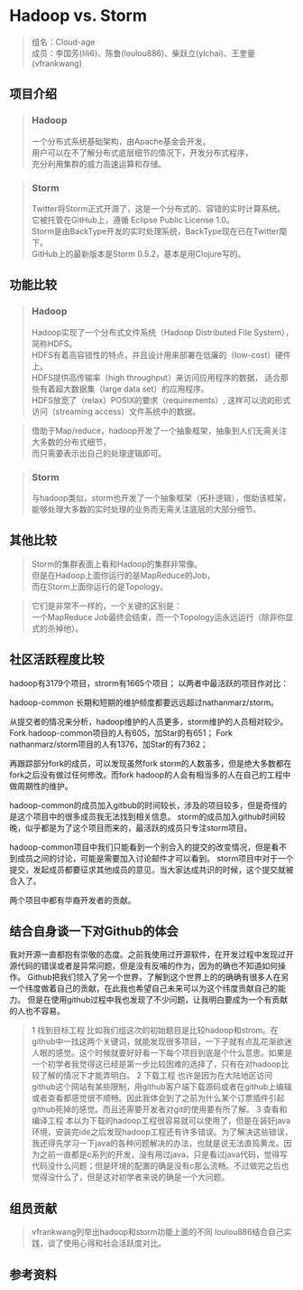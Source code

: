 # Hadoop vs. Storm

> 组名：Cloud-age  
> 成员：李国芳(lili6)、陈鲁(loulou886)、柴跃立(ylchai)、王奎量(vfrankwang)

## 项目介绍

> ### Hadoop
> 一个分布式系统基础架构，由Apache基金会开发。  
用户可以在不了解分布式底层细节的情况下，开发分布式程序，  
充分利用集群的威力高速运算和存储。

> ### Storm
> Twitter将Storm正式开源了，这是一个分布式的、容错的实时计算系统。  
它被托管在GitHub上，遵循 Eclipse Public License 1.0。  
Storm是由BackType开发的实时处理系统，BackType现在已在Twitter麾下。  
GitHub上的最新版本是Storm 0.5.2，基本是用Clojure写的。


## 功能比较

> ### Hadoop
> Hadoop实现了一个分布式文件系统（Hadoop Distributed File System），简称HDFS。  
HDFS有着高容错性的特点，并且设计用来部署在低廉的（low-cost）硬件上。  
HDFS提供高传输率（high throughput）来访问应用程序的数据， 
适合那些有着超大数据集（large data set）的应用程序。  
HDFS放宽了（relax）POSIX的要求（requirements）, 
这样可以流的形式访问（streaming access）文件系统中的数据。

> 借助于Map/reduce，hadoop开发了一个抽象框架，抽象到人们无需关注大多数的分布式细节，  
而只需要表示出自己的处理逻辑即可。

> ### Storm
> 与hadoop类似，storm也开发了一个抽象框架（拓扑逻辑），借助该框架，   
能够处理大多数的实时处理的业务而无需关注底层的大部分细节。


## 其他比较

> Storm的集群表面上看和Hadoop的集群非常像。  
但是在Hadoop上面你运行的是MapReduce的Job，  
而在Storm上面你运行的是Topology。

> 它们是非常不一样的，一个关键的区别是：  
一个MapReduce Job最终会结束，而一个Topology运永远运行（除非你显式的杀掉他）。


## 社区活跃程度比较
hadoop有3179个项目，strorm有1665个项目；
以两者中最活跃的项目作对比：

hadoop-common 长期和短期的维护频度都要远远超过nathanmarz/storm。

从提交者的情况来分析，hadoop维护的人员更多，storm维护的人员相对较少。
Fork hadoop-common项目的人有605，加Star的有651；
Fork nathanmarz/storm项目的人有1376，加Star的有7362；

再跟踪部分fork的成员，可以发现虽然fork storm的人数虽多，但是绝大多数都在fork之后没有做过任何修改。而fork hadoop的人会有相当多的人在自己的工程中做周期性的维护。

hadoop-common的成员加入gitbub的时间较长，涉及的项目较多，但是奇怪的是这个项目中的很多成员我无法找到相关信息。
storm的成员加入github时间较晚，似乎都是为了这个项目而来的，最活跃的成员只专注storm项目。

hadoop-common项目中我们只能看到一个别合入的提交的改变情况，但是看不到成员之间的讨论，可能是需要加入讨论邮件才可以看到。
storm项目中对于一个提交，发起成员都要征求其他成员的意见，当大家达成共识的时候，这个提交就被合入了。

两个项目中都有华裔开发者的贡献。

## 结合自身谈一下对Github的体会
我对开源一直都抱有崇敬的态度。之前我使用过开源软件，在开发过程中发现过开源代码的错误或者是异常问题，但是没有反哺的作为，因为的确也不知道如何操作。
Github把我们领入了另一个世界，了解到这个世界上的的确确有很多人在另一个纬度做着自己的贡献，在此我也希望自己未来可以为这个纬度贡献自己的能力。
但是在使用github过程中我也发现了不少问题，让我明白要成为一个有贡献的人也不容易。
> 1 找到目标工程
比如我们组这次的初始题目是比较hadoop和strom。在github中一找这两个关键词，就能发现很多项目，一下子就有点乱花渐欲迷人眼的感觉。这个时候就要好好看一下每个项目到底是个什么意思。如果是一个初学者我觉得这已经是第一步比较困难的选择了，只有在对hadoop比较了解的情况下才能弄明白。
> 2 下载工程
也许是因为在大陆地区访问github这个网站有某些限制，用github客户端下载源码或者在github上编辑或者查看都感觉很不顺畅。因此我体会到了之前为什么某个订票插件引起github死掉的感觉。而且还需要开发者对git的使用要有所了解。
> 3 查看和编译工程
本以为下载的hadoop工程很容易就可以使用了，但是在装好java环境，安装完ide之后发现hadoop工程还有许多错误。为了解决这些错误，我还得先学习一下java的各种问题解决的办法，也就是说无法直捣黄龙。因为之前一直都是c系列的开发，没有用过java，只是看过java代码，觉得写代码没什么问题；但是环境的配置的确是没有c那么流畅。不过做完之后也觉得没什么了，但是这对初学者来说的确是一个大问题。

## 组员贡献
> vfrankwang列举出hadoop和storm功能上面的不同
> loulou886结合自己实践，谈了使用心得和社会活跃度对比。

## 参考资料
